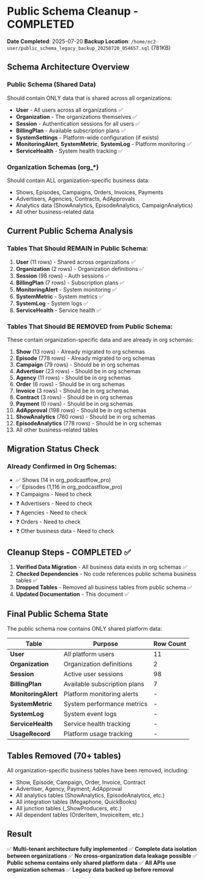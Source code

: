 # Public Schema Cleanup - COMPLETED

**Date Completed**: 2025-07-20
**Backup Location**: `/home/ec2-user/public_schema_legacy_backup_20250720_054657.sql` (781KB)

## Schema Architecture Overview

### Public Schema (Shared Data)
Should contain ONLY data that is shared across all organizations:
- **User** - All users across all organizations ✅
- **Organization** - The organizations themselves ✅
- **Session** - Authentication sessions for all users ✅
- **BillingPlan** - Available subscription plans ✅
- **SystemSettings** - Platform-wide configuration (if exists)
- **MonitoringAlert**, **SystemMetric**, **SystemLog** - Platform monitoring ✅
- **ServiceHealth** - System health tracking ✅

### Organization Schemas (org_*)
Should contain ALL organization-specific business data:
- Shows, Episodes, Campaigns, Orders, Invoices, Payments
- Advertisers, Agencies, Contracts, AdApprovals
- Analytics data (ShowAnalytics, EpisodeAnalytics, CampaignAnalytics)
- All other business-related data

## Current Public Schema Analysis

### Tables That Should REMAIN in Public Schema:
1. **User** (11 rows) - Shared across organizations ✅
2. **Organization** (2 rows) - Organization definitions ✅
3. **Session** (98 rows) - Auth sessions ✅
4. **BillingPlan** (7 rows) - Subscription plans ✅
5. **MonitoringAlert** - System monitoring ✅
6. **SystemMetric** - System metrics ✅
7. **SystemLog** - System logs ✅
8. **ServiceHealth** - Service health ✅

### Tables That Should BE REMOVED from Public Schema:
These contain organization-specific data and are already in org schemas:

1. **Show** (13 rows) - Already migrated to org schemas
2. **Episode** (778 rows) - Already migrated to org schemas
3. **Campaign** (79 rows) - Should be in org schemas
4. **Advertiser** (23 rows) - Should be in org schemas
5. **Agency** (11 rows) - Should be in org schemas
6. **Order** (6 rows) - Should be in org schemas
7. **Invoice** (3 rows) - Should be in org schemas
8. **Contract** (3 rows) - Should be in org schemas
9. **Payment** (0 rows) - Should be in org schemas
10. **AdApproval** (198 rows) - Should be in org schemas
11. **ShowAnalytics** (760 rows) - Should be in org schemas
12. **EpisodeAnalytics** (778 rows) - Should be in org schemas
13. All other business-related tables

## Migration Status Check

### Already Confirmed in Org Schemas:
- ✅ Shows (14 in org_podcastflow_pro)
- ✅ Episodes (1,116 in org_podcastflow_pro)
- ❓ Campaigns - Need to check
- ❓ Advertisers - Need to check
- ❓ Agencies - Need to check
- ❓ Orders - Need to check
- ❓ Other business data - Need to check

## Cleanup Steps - COMPLETED ✅

1. **Verified Data Migration** - All business data exists in org schemas ✅
2. **Checked Dependencies** - No code references public schema business tables ✅
3. **Dropped Tables** - Removed all business tables from public schema ✅
4. **Updated Documentation** - This document ✅

## Final Public Schema State

The public schema now contains ONLY shared platform data:

| Table | Purpose | Row Count |
|-------|---------|----------|
| **User** | All platform users | 11 |
| **Organization** | Organization definitions | 2 |
| **Session** | Active user sessions | 98 |
| **BillingPlan** | Available subscription plans | 7 |
| **MonitoringAlert** | Platform monitoring alerts | - |
| **SystemMetric** | System performance metrics | - |
| **SystemLog** | System event logs | - |
| **ServiceHealth** | Service health tracking | - |
| **UsageRecord** | Platform usage tracking | - |

## Tables Removed (70+ tables)

All organization-specific business tables have been removed, including:
- Show, Episode, Campaign, Order, Invoice, Contract
- Advertiser, Agency, Payment, AdApproval
- All analytics tables (ShowAnalytics, EpisodeAnalytics, etc.)
- All integration tables (Megaphone, QuickBooks)
- All junction tables (_ShowProducers, etc.)
- All dependent tables (OrderItem, InvoiceItem, etc.)

## Result

✅ **Multi-tenant architecture fully implemented**
✅ **Complete data isolation between organizations**
✅ **No cross-organization data leakage possible**
✅ **Public schema contains only shared platform data**
✅ **All APIs use organization schemas**
✅ **Legacy data backed up before removal**
